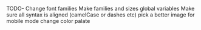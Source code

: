 TODO-
Change font families
Make families and sizes global variables
Make sure all syntax is aligned (camelCase or dashes etc)
pick a better image for mobile mode
change color palate
